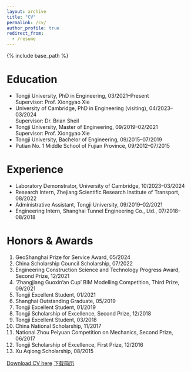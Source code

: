 ```yaml
---
layout: archive
title: "CV"
permalink: /cv/
author_profile: true
redirect_from:
  - /resume
---
```


{% include base_path %}

Education
======
* Tongji University, PhD in Engineering, 03/2021–Present  
  Supervisor: Prof. Xiongyao Xie
* University of Cambridge, PhD in Engineering (visiting), 04/2023–03/2024  
  Supervisor: Dr. Brian Sheil
* Tongji University, Master of Engineering, 09/2019–02/2021  
  Supervisor: Prof. Xiongyao Xie
* Tongji University, Bachelor of Engineering, 09/2015–07/2019
* Putian No. 1 Middle School of Fujian Province, 09/2012–07/2015

Experience
======
* Laboratory Demonstrator, University of Cambridge, 10/2023–03/2024
* Research Intern, Zhejiang Scientific Research Institute of Transport, 08/2022
* Administrative Assistant, Tongji University, 09/2019–02/2021
* Engineering Intern, Shanghai Tunnel Engineering Co., Ltd., 07/2018–08/2018

Honors & Awards
======
1.	GeoShanghai Prize for Service Award, 05/2024
2.	China Scholarship Council Scholarship, 07/2022
3.	Engineering Construction Science and Technology Progress Award, Second Prize, 12/2021
4.	‘Zhangjiang Guoxin’an Cup’ BIM Modelling Competition, Third Prize, 09/2021
5.	Tongji Excellent Student, 01/2021
6.	Shanghai Outstanding Graduate, 05/2019
7.	Tongji Excellent Student, 01/2019
8.	Tongji Scholarship of Excellence, Second Prize, 12/2018
9.	Tongji Excellent Student, 03/2018
10.	China National Scholarship, 11/2017
11.	National Zhou Peiyuan Competition on Mechanics, Second Prize, 06/2017
12.	Tongji Scholarship of Excellence, First Prize, 12/2016
13.	Xu Aqiong Scholarship, 08/2015

[Download CV here](https://linwei0763.github.io/files/cv.pdf)
[下载简历](https://linwei0763.github.io/files/简历.pdf)
